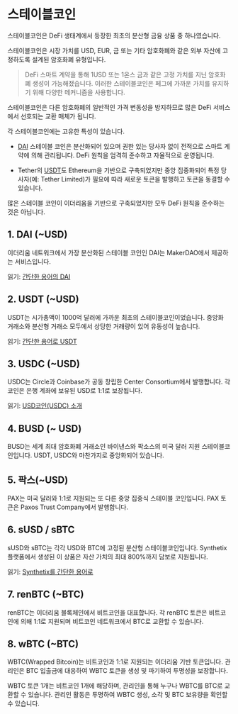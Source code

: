 # 스테이블코인

스테이블코인은 DeFi 생태계에서 등장한 최초의 분산형 금융 상품 중 하나였습니다.

스테이블코인은 시장 가치를 USD, EUR, 금 또는 기타 암호화폐와 같은 외부 자산에 고정하도록 설계된 암호화폐 유형입니다.

> DeFi 스마트 계약을 통해 1USD 또는 1온스 금과 같은 고정 가치를 지닌 암호화폐 생성이 가능해졌습니다. 이러한 스테이블코인은 페그에 가까운 가치를 유지하기 위해 다양한 메커니즘을 사용합니다.

스테이블코인은 다른 암호화폐의 일반적인 가격 변동성을 방지하므로 많은 DeFi 서비스에서 선호되는 교환 매체가 됩니다.

각 스테이블코인에는 고유한 특성이 있습니다.

- [DAI](../../token_guides/ko/makerdao.md) 스테이블 코인은 분산화되어 있으며 권한 있는 당사자 없이 전적으로 스마트 계약에 의해 관리됩니다. DeFi 원칙을 엄격히 준수하고 자율적으로 운영됩니다.

- Tether의 [USDT](../../token_guides/ko/tether.md)도 Ethereum을 기반으로 구축되었지만 중앙 집중화되어 특정 당사자(예: Tether Limited)가 필요에 따라 새로운 토큰을 발행하고 토큰을 동결할 수 있습니다.

많은 스테이블 코인이 이더리움을 기반으로 구축되었지만 모두 DeFi 원칙을 준수하는 것은 아닙니다.

## 1. DAI (~USD)

이더리움 네트워크에서 가장 분산화된 스테이블 코인인 DAI는 MakerDAO에서 제공하는 서비스입니다.

읽기: [간단한 용어의 DAI](../../token_guides/ko/makerdao.md)

## 2. USDT (~USD)

USDT는 시가총액이 1000억 달러에 가까운 최초의 스테이블코인이었습니다. 중앙화 거래소와 분산형 거래소 모두에서 상당한 거래량이 있어 유동성이 높습니다.

읽기: [간단한 용어로 USDT](../../token_guides/ko/tether.md)

## 3. USDC (~USD)

USDC는 Circle과 Coinbase가 공동 창립한 Center Consortium에서 발행합니다. 각 코인은 은행 계좌에 보유된 USD로 1:1로 보장됩니다.

읽기: [USD코인(USDC) 소개](https://www.centre.io/usdc)

## 4. BUSD (~ USD)

BUSD는 세계 최대 암호화폐 거래소인 바이낸스와 팍소스의 미국 달러 지원 스테이블코인입니다. USDT, USDC와 마찬가지로 중앙화되어 있습니다.

## 5. 팍스(~USD)

PAX는 미국 달러와 1:1로 지원되는 또 다른 중앙 집중식 스테이블 코인입니다. PAX 토큰은 Paxos Trust Company에서 발행합니다.

## 6. sUSD / sBTC

sUSD와 sBTC는 각각 USD와 BTC에 고정된 분산형 스테이블코인입니다. Synthetix 플랫폼에서 생성된 이 상품은 자산 가치의 최대 800%까지 담보로 지원됩니다.

읽기: [Synthetix를 간단한 용어로](../../token_guides/ko/synthetix.md)

## 7. renBTC (~BTC)

renBTC는 이더리움 블록체인에서 비트코인을 대표합니다. 각 renBTC 토큰은 비트코인에 의해 1:1로 지원되며 비트코인 ​​네트워크에서 BTC로 교환할 수 있습니다.

## 8. wBTC (~BTC)

WBTC(Wrapped Bitcoin)는 비트코인과 1:1로 지원되는 이더리움 기반 토큰입니다. 관리인은 BTC 입출금에 대응하여 WBTC 토큰을 생성 및 파기하여 투명성을 보장합니다.

WBTC 토큰 1개는 비트코인 ​​1개에 해당하며, 관리인을 통해 누구나 WBTC를 BTC로 교환할 수 있습니다. 관리인 활동은 투명하여 WBTC 생성, 소각 및 BTC 보유량을 확인할 수 있습니다.